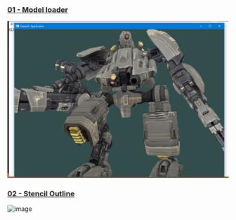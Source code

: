 ### [01 - Model loader](https://github.com/mxiZatoki/OpenGL-Graphics/tree/f7aede2a611c6aa22a9f5f948517abc076766b53)

![image](screenshot/01-ModelLoader.png)

### [02 - Stencil Outline]()

![image](http://github.com/mxiZatoki/OpenGL-Graphics/raw/master/screenshot/02-StencilOutline.jpg)
